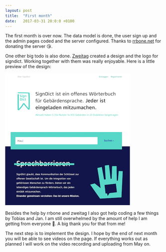 ```yaml
---
layout: post
title:  "First month"
date:   2017-03-31 20:0:0 +0100
---
```

The first month is over now. The data model is done, the user sign up
and the admin pages coded and the server configured. Thanks to
[rrbone.net](https://rrbone.net) for donating the server 😘.

One other big todo is also done. [Zweitag](https://zweitag.de) created a design and the logo
for signdict. Working together with them was really enjoyable. Here is
a little preview of the design:

![screenshot of the new design](/images/first-month.png)

Besides the help by rrbone and zweitag I also got help coding a few
things by Tobias and Jan. I am still overwhelmed by the amount of help
I am getting from everyone 🎉. A big thank you for that from me!

The next step is to implement the design. I hope by the end of next
month you will be able to see videos on the page. If everything works
out as planned I will work on the video recording and uploading from
May on.
